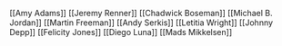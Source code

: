 [[Amy Adams]]
[[Jeremy Renner]]
[[Chadwick Boseman]]
[[Michael B. Jordan]]
[[Martin Freeman]]
[[Andy Serkis]]
[[Letitia Wright]]
[[Johnny Depp]]
[[Felicity Jones]]
[[Diego Luna]]
[[Mads Mikkelsen]]
